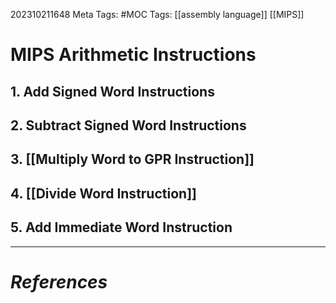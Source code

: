 202310211648
Meta Tags: #MOC 
Tags: [[assembly language]] [[MIPS]]

# MIPS Arithmetic Instructions

## 1. Add Signed Word Instructions
## 2. Subtract Signed Word Instructions
## 3. [[Multiply Word to GPR Instruction]]
## 4. [[Divide Word Instruction]]
## 5. Add Immediate Word Instruction





---
# *References*